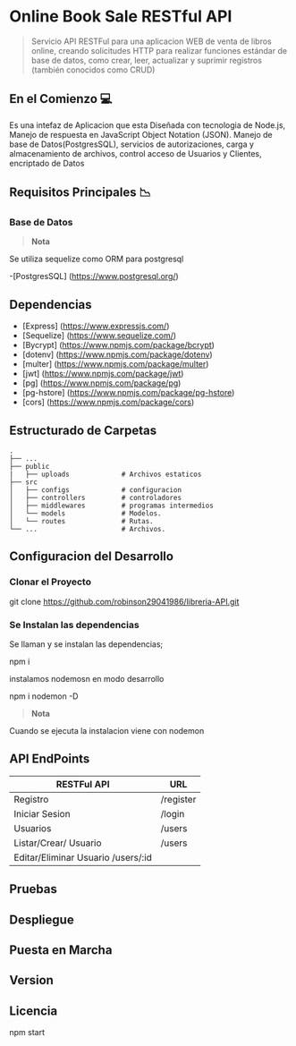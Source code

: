 # Online Book Sale RESTful API 

> Servicio API RESTFul para una aplicacion WEB de venta de libros online, creando solicitudes HTTP para realizar funciones estándar de base de datos, como crear, leer, actualizar y suprimir registros (también conocidos como CRUD)



## En el Comienzo 💻

Es una intefaz de Aplicacion que esta Diseñada con tecnologia de Node.js, Manejo de respuesta en JavaScript Object Notation (JSON). Manejo de base de Datos(PostgresSQL), servicios de autorizaciones, carga y almacenamiento de archivos, control acceso de Usuarios y Clientes, encriptado de Datos 

## Requisitos Principales 📉


### Base de Datos

> **Nota**

Se utiliza sequelize como ORM para postgresql

-[PostgresSQL] (https://www.postgresql.org/)

## Dependencias

- [Express] (https://www.expressjs.com/)
- [Sequelize] (https://www.sequelize.com/)
- [Bycrypt] (https://www.npmjs.com/package/bcrypt)
- [dotenv] (https://www.npmjs.com/package/dotenv)
- [multer] (https://www.npmjs.com/package/multer)
- [jwt] (https://www.npmjs.com/package/jwt)
- [pg] (https://www.npmjs.com/package/pg)
- [pg-hstore] (https://www.npmjs.com/package/pg-hstore)
- [cors] (https://www.npmjs.com/package/cors)


## Estructurado de Carpetas

    .
    ├── ...
    ├── public                  
    |   ├── uploads             # Archivos estaticos
    ├── src                     
    │   ├── configs             # configuracion
    │   ├── controllers         # controladores
    │   ├── middlewares         # programas intermedios
    │   └── models              # Modelos.
    │   └── routes              # Rutas.
    └── ...                     # Archivos.


## Configuracion del Desarrollo

### Clonar el Proyecto

git clone https://github.com/robinson29041986/libreria-API.git

### Se Instalan las dependencias

Se llaman y se instalan las dependencias;

npm i

instalamos nodemosn en modo desarrollo

npm i nodemon -D

> **Nota** 

Cuando se ejecuta la instalacion viene con nodemon


## API EndPoints

| RESTFul API                     | URL                                        
| --------------------------------| ------------------------------------------ 
| Registro                        | /register                    
| Iniciar Sesion                  | /login                       
| Usuarios                        | /users             
| Listar/Crear/ Usuario           | /users                   
| Editar/Eliminar Usuario           /users/:id             
 

## Pruebas

## Despliegue

## Puesta en Marcha

## Version

## Licencia

npm start


